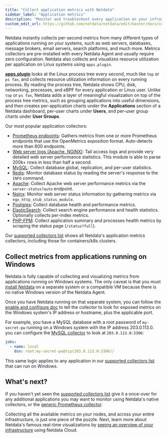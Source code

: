 ```yaml
---
title: "Collect application metrics with Netdata"
sidebar_label: "Application metrics"
description: "Monitor and troubleshoot every application on your infrastructure with per-second metrics, zero configuration, and meaningful charts."
custom_edit_url: https://github.com/netdata/netdata/edit/master/docs/collect/application-metrics.md
---
```




Netdata instantly collects per-second metrics from many different types of applications running on your systems, such as
web servers, databases, message brokers, email servers, search platforms, and much more. Metrics collectors are
pre-installed with every Netdata Agent and usually require zero configuration. Netdata also collects and visualizes
resource utilization per application on Linux systems using `apps.plugin`.

[**apps.plugin**](/docs/agent/collectors/apps.plugin) looks at the Linux process tree every second, much like `top` or
`ps fax`, and collects resource utilization information on every running process. By reading the process tree, Netdata
shows CPU, disk, networking, processes, and eBPF for every application or Linux user. Unlike `top` or `ps fax`, Netdata
adds a layer of meaningful visualization on top of the process tree metrics, such as grouping applications into useful
dimensions, and then creates per-application charts under the **Applications** section of a Netdata dashboard, per-user
charts under **Users**, and per-user group charts under **User Groups**.

Our most popular application collectors:

- [Prometheus endpoints](/docs/agent/collectors/go.d.plugin/modules/prometheus): Gathers
  metrics from one or more Prometheus endpoints that use the OpenMetrics exposition format. Auto-detects more than 600
  endpoints.
- [Web server logs (Apache, NGINX)](/docs/agent/collectors/go.d.plugin/modules/weblog/):
  Tail access logs and provide very detailed web server performance statistics. This module is able to parse 200k+
  rows in less than half a second.
- [MySQL](/docs/agent/collectors/go.d.plugin/modules/mysql/): Collect database global,
  replication, and per-user statistics.
- [Redis](/docs/agent/collectors/go.d.plugin/modules/redis): Monitor database status by
  reading the server's response to the `INFO` command.
- [Apache](/docs/agent/collectors/go.d.plugin/modules/apache/): Collect Apache web server
  performance metrics via the `server-status?auto` endpoint.
- [Nginx](/docs/agent/collectors/go.d.plugin/modules/nginx/): Monitor web server status
  information by gathering metrics via `ngx_http_stub_status_module`.
- [Postgres](/docs/agent/collectors/go.d.plugin/modules/postgres): Collect database health
  and performance metrics.
- [ElasticSearch](/docs/agent/collectors/go.d.plugin/modules/elasticsearch): Collect search
  engine performance and health statistics. Optionally collects per-index metrics.
- [PHP-FPM](/docs/agent/collectors/go.d.plugin/modules/phpfpm/): Collect application summary
  and processes health metrics by scraping the status page (`/status?full`).

Our [supported collectors list](/docs/agent/collectors/collectors#service-and-application-collectors) shows all Netdata's
application metrics collectors, including those for containers/k8s clusters.

## Collect metrics from applications running on Windows

Netdata is fully capable of collecting and visualizing metrics from applications running on Windows systems. The only
caveat is that you must [install Netdata](/docs/get-started) on a separate system or a compatible VM because there
is no native Windows version of the Netdata Agent.

Once you have Netdata running on that separate system, you can follow the [enable and configure
doc](/docs/collect/enable-configure) to tell the collector to look for exposed metrics on the Windows system's IP
address or hostname, plus the applicable port.

For example, you have a MySQL database with a root password of `my-secret-pw` running on a Windows system with the IP
address 203.0.113.0. you can configure the [MySQL
collector](/docs/agent/collectors/go.d.plugin/modules/mysql) to look at `203.0.113.0:3306`:

```yml
jobs:
  - name: local
    dsn: root:my-secret-pw@tcp(203.0.113.0:3306)/
```

This same logic applies to any application in our [supported collectors
list](/docs/agent/collectors/collectors#service-and-application-collectors) that can run on Windows.

## What's next?

If you haven't yet seen the [supported collectors list](/docs/agent/collectors/collectors) give it a once-over for any
additional applications you may want to monitor using Netdata's native collectors, or the [generic Prometheus
collector](/docs/agent/collectors/go.d.plugin/modules/prometheus).

Collecting all the available metrics on your nodes, and across your entire infrastructure, is just one piece of the
puzzle. Next, learn more about Netdata's famous real-time visualizations by [seeing an overview of your
infrastructure](/docs/visualize/overview-infrastructure) using Netdata Cloud.


